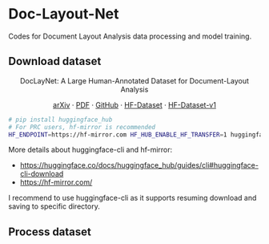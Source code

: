 # Doc-Layout-Net
Codes for Document Layout Analysis data processing and model training.

## Download dataset

<div align="center">

DocLayNet: A Large Human-Annotated Dataset for Document-Layout Analysis

[arXiv](https://arxiv.org/abs/2206.01062)
· [PDF](https://arxiv.org/pdf/2206.01062.pdf)
· [GitHub](https://github.com/DS4SD/DocLayNet)
· [HF-Dataset](https://huggingface.co/datasets/ds4sd/DocLayNet)
· [HF-Dataset-v1](https://huggingface.co/datasets/ds4sd/DocLayNet-v1.1)

</div>

```sh
# pip install huggingface_hub
# For PRC users, hf-mirror is recommended
HF_ENDPOINT=https://hf-mirror.com HF_HUB_ENABLE_HF_TRANSFER=1 huggingface-cli download ds4sd/DocLayNet-v1.1 --include "*.parquet" --repo-type dataset --local-dir ./datasets
```

More details about huggingface-cli and hf-mirror:
- https://huggingface.co/docs/huggingface_hub/guides/cli#huggingface-cli-download
- https://hf-mirror.com/  

I recommend to use huggingface-cli as it supports resuming download and saving to specific directory.

## Process dataset